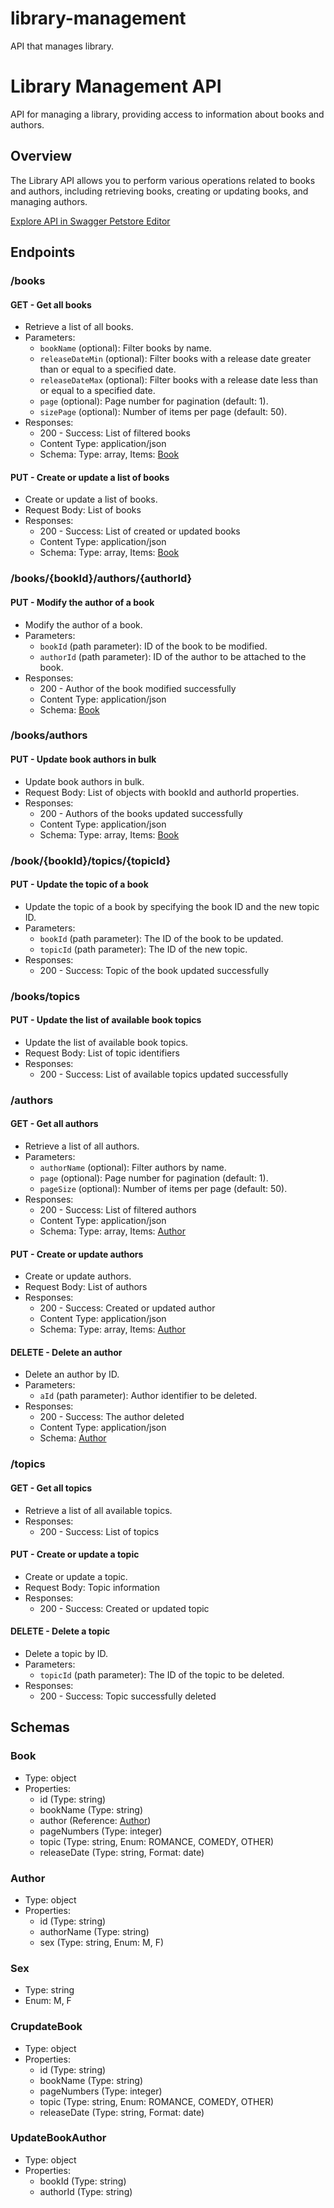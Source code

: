 # library-management
API that manages library.
# Library Management API

API for managing a library, providing access to information about books and authors.

## Overview

The Library API allows you to perform various operations related to books and authors, including retrieving books, creating or updating books, and managing authors.

[Explore API in Swagger Petstore Editor](https://petstore.swagger.io/?url=https://raw.githubusercontent.com/rasoanirinamialisoa/library-management/TD1/docs/api.yml)

## Endpoints

### /books

#### GET - Get all books

- Retrieve a list of all books.
- Parameters:
    - `bookName` (optional): Filter books by name.
    - `releaseDateMin` (optional): Filter books with a release date greater than or equal to a specified date.
    - `releaseDateMax` (optional): Filter books with a release date less than or equal to a specified date.
    - `page` (optional): Page number for pagination (default: 1).
    - `sizePage` (optional): Number of items per page (default: 50).
- Responses:
    - 200 - Success: List of filtered books
    - Content Type: application/json
    - Schema: Type: array, Items: [Book](#book)

#### PUT - Create or update a list of books

- Create or update a list of books.
- Request Body: List of books
- Responses:
    - 200 - Success: List of created or updated books
    - Content Type: application/json
    - Schema: Type: array, Items: [Book](#book)

### /books/{bookId}/authors/{authorId}

#### PUT - Modify the author of a book

- Modify the author of a book.
- Parameters:
    - `bookId` (path parameter): ID of the book to be modified.
    - `authorId` (path parameter): ID of the author to be attached to the book.
- Responses:
    - 200 - Author of the book modified successfully
    - Content Type: application/json
    - Schema: [Book](#book)

### /books/authors

#### PUT - Update book authors in bulk

- Update book authors in bulk.
- Request Body: List of objects with bookId and authorId properties.
- Responses:
    - 200 - Authors of the books updated successfully
    - Content Type: application/json
    - Schema: Type: array, Items: [Book](#book)

### /book/{bookId}/topics/{topicId}

#### PUT - Update the topic of a book

- Update the topic of a book by specifying the book ID and the new topic ID.
- Parameters:
  - `bookId` (path parameter): The ID of the book to be updated.
  - `topicId` (path parameter): The ID of the new topic.
- Responses:
  - 200 - Success: Topic of the book updated successfully

### /books/topics

#### PUT - Update the list of available book topics

- Update the list of available book topics.
- Request Body: List of topic identifiers
- Responses:
  - 200 - Success: List of available topics updated successfully


### /authors

#### GET - Get all authors

- Retrieve a list of all authors.
- Parameters:
    - `authorName` (optional): Filter authors by name.
    - `page` (optional): Page number for pagination (default: 1).
    - `pageSize` (optional): Number of items per page (default: 50).
- Responses:
    - 200 - Success: List of filtered authors
    - Content Type: application/json
    - Schema: Type: array, Items: [Author](#author)

#### PUT - Create or update authors

- Create or update authors.
- Request Body: List of authors
- Responses:
    - 200 - Success: Created or updated author
    - Content Type: application/json
    - Schema: Type: array, Items: [Author](#author)

#### DELETE - Delete an author

- Delete an author by ID.
- Parameters:
    - `aId` (path parameter): Author identifier to be deleted.
- Responses:
    - 200 - Success: The author deleted
    - Content Type: application/json
    - Schema: [Author](#author)
### /topics

#### GET - Get all topics

- Retrieve a list of all available topics.
- Responses:
    - 200 - Success: List of topics

#### PUT - Create or update a topic

- Create or update a topic.
- Request Body: Topic information
- Responses:
    - 200 - Success: Created or updated topic

#### DELETE - Delete a topic

- Delete a topic by ID.
- Parameters:
    - `topicId` (path parameter): The ID of the topic to be deleted.
- Responses:
    - 200 - Success: Topic successfully deleted

## Schemas

### Book

- Type: object
- Properties:
    - id (Type: string)
    - bookName (Type: string)
    - author (Reference: [Author](#author))
    - pageNumbers (Type: integer)
    - topic (Type: string, Enum: ROMANCE, COMEDY, OTHER)
    - releaseDate (Type: string, Format: date)

### Author

- Type: object
- Properties:
    - id (Type: string)
    - authorName (Type: string)
    - sex (Type: string, Enum: M, F)

### Sex

- Type: string
- Enum: M, F

### CrupdateBook

- Type: object
- Properties:
    - id (Type: string)
    - bookName (Type: string)
    - pageNumbers (Type: integer)
    - topic (Type: string, Enum: ROMANCE, COMEDY, OTHER)
    - releaseDate (Type: string, Format: date)

### UpdateBookAuthor

- Type: object
- Properties:
    - bookId (Type: string)
    - authorId (Type: string)


